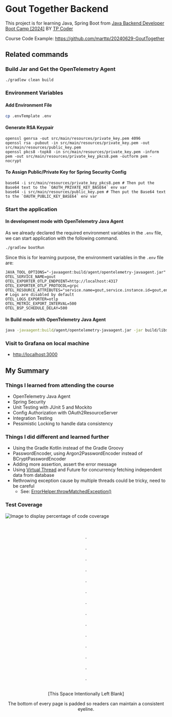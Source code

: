 # Gout Together Backend

This project is for learning Java, Spring Boot
from [Java Backend Developer Boot Camp \[2024\]](https://www.youtube.com/playlist?list=PLm3A9eDaMzukMQtdDoeOR-HbFN35vieQY)
BY [TP Coder](https://www.youtube.com/@tpcoder)

Course Code Example: <https://github.com/marttp/20240629-GoutTogether>

## Related commands

### Build Jar and Get the OpenTelemetry Agent

```bash
./gradlew clean build
```

### Environment Variables

#### Add Environment File

```bash
cp .envTemplate .env
```

#### Generate RSA Keypair

```shell
openssl genrsa -out src/main/resources/private_key.pem 4096
openssl rsa -pubout -in src/main/resources/private_key.pem -out src/main/resources/public_key.pem
openssl pkcs8 -topk8 -in src/main/resources/private_key.pem -inform pem -out src/main/resources/private_key_pkcs8.pem -outform pem -nocrypt
```

#### To Assign Public/Private Key for Spring Security Config

```shell
base64 -i src/main/resources/private_key_pkcs8.pem # Then put the Base64 text to the `OAUTH_PRIVATE_KEY_BASE64` env var
base64 -i src/main/resources/public_key.pem # Then put the Base64 text to the `OAUTH_PUBLIC_KEY_BASE64` env var
```

### Start the application

#### In development mode with OpenTelemetry Java Agent

As we already declared the required environment variables in the `.env` file, we can start application with the
following
command.

```bash
./gradlew bootRun
```

Since this is for learning purpose, the environment variables in the `.env` file are:

```env
JAVA_TOOL_OPTIONS="-javaagent:build/agent/opentelemetry-javaagent.jar"
OTEL_SERVICE_NAME=gout
OTEL_EXPORTER_OTLP_ENDPOINT=http://localhost:4317
OTEL_EXPORTER_OTLP_PROTOCOL=grpc
OTEL_RESOURCE_ATTRIBUTES="service.name=gout,service.instance.id=gout,env=dev"
# Logs are disabled by default
OTEL_LOGS_EXPORTER=otlp
OTEL_METRIC_EXPORT_INTERVAL=500
OTEL_BSP_SCHEDULE_DELAY=500

```

#### In Build mode with OpenTelemetry Java Agent

```bash
java -javaagent:build/agent/opentelemetry-javaagent.jar -jar build/libs/app.jar
```

### Visit to Grafana on local machine

- <http://localhost:3000>

## My Summary

### Things I learned from attending the course

- OpenTelemetry Java Agent
- Spring Security
- Unit Testing with JUnit 5 and Mockito
- Config Authorization with OAuth2ResourceServer
- Integration Testing
- Pessimistic Locking to handle data consistency

### Things I did different and learned further

- Using the Gradle Kotlin instead of the Gradle Groovy
- PasswordEncoder, using Argon2PasswordEncoder instead of BCryptPasswordEncoder
- Adding more assertion, assert the error message
- Using [Virtual Thread](https://docs.oracle.com/en/java/javase/21/core/virtual-threads.html) and Future for concurrency fetching independent data from database
- Rethrowing exception cause by multiple threads could be tricky, need to be careful
  - See: [ErrorHelper.throwMatchedException()](/blob/5a70c5e884b0ed8575fadb9c5280662966581a0d/src/main/java/dev/fResult/goutTogether/common/helpers/ErrorHelper.java#L20-L34)

### Test Coverage

![Image to display percentage of code coverage](https://github.com/user-attachments/assets/6b61ed42-e3f1-4e0e-a2a9-2163ee961f2a)

<footer>
  <div align=center>
    <br><br>.<br><br>.<br><br>.<br><br>.<br><br>.<br><br>.<br><br>.<br><br>.<br><br>.<br><br>.<br><br>.<br><br>.<br><br>.<br><br>.<br><br>
  </div>

  <p align=center>
    [This Space Intentionally Left Blank]
  </p>

  <p align=center>
    The bottom of every page is padded so readers can maintain a consistent eyeline.
  </p>
</footer>
